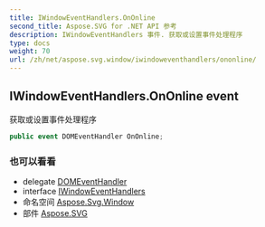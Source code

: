 ```yaml
---
title: IWindowEventHandlers.OnOnline
second_title: Aspose.SVG for .NET API 参考
description: IWindowEventHandlers 事件. 获取或设置事件处理程序
type: docs
weight: 70
url: /zh/net/aspose.svg.window/iwindoweventhandlers/ononline/
---
```

## IWindowEventHandlers.OnOnline event

获取或设置事件处理程序

```csharp
public event DOMEventHandler OnOnline;
```

### 也可以看看

* delegate [DOMEventHandler](../../../aspose.svg.dom.events/domeventhandler/)
* interface [IWindowEventHandlers](../)
* 命名空间 [Aspose.Svg.Window](../../iwindoweventhandlers/)
* 部件 [Aspose.SVG](../../../)


